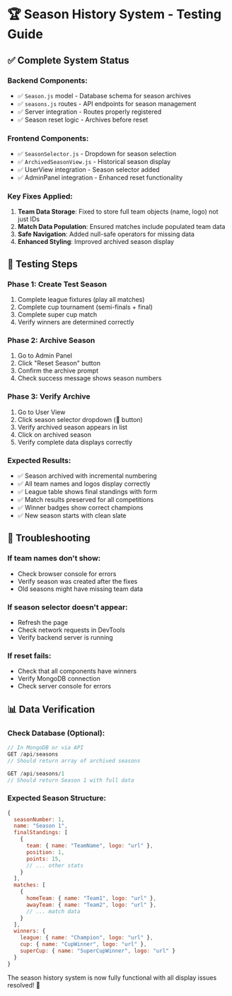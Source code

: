 # 🏆 Season History System - Testing Guide

## ✅ **Complete System Status**

### **Backend Components:**
- ✅ `Season.js` model - Database schema for season archives
- ✅ `seasons.js` routes - API endpoints for season management  
- ✅ Server integration - Routes properly registered
- ✅ Season reset logic - Archives before reset

### **Frontend Components:**
- ✅ `SeasonSelector.js` - Dropdown for season selection
- ✅ `ArchivedSeasonView.js` - Historical season display
- ✅ UserView integration - Season selector added
- ✅ AdminPanel integration - Enhanced reset functionality

### **Key Fixes Applied:**
1. **Team Data Storage**: Fixed to store full team objects (name, logo) not just IDs
2. **Match Data Population**: Ensured matches include populated team data
3. **Safe Navigation**: Added null-safe operators for missing data
4. **Enhanced Styling**: Improved archived season display

## 🧪 **Testing Steps**

### **Phase 1: Create Test Season**
1. Complete league fixtures (play all matches)
2. Complete cup tournament (semi-finals + final)  
3. Complete super cup match
4. Verify winners are determined correctly

### **Phase 2: Archive Season**
1. Go to Admin Panel
2. Click "Reset Season" button
3. Confirm the archive prompt
4. Check success message shows season numbers

### **Phase 3: Verify Archive**
1. Go to User View
2. Click season selector dropdown (📅 button)
3. Verify archived season appears in list
4. Click on archived season
5. Verify complete data displays correctly

### **Expected Results:**
- ✅ Season archived with incremental numbering
- ✅ All team names and logos display correctly
- ✅ League table shows final standings with form
- ✅ Match results preserved for all competitions
- ✅ Winner badges show correct champions
- ✅ New season starts with clean slate

## 🔧 **Troubleshooting**

### **If team names don't show:**
- Check browser console for errors
- Verify season was created after the fixes
- Old seasons might have missing team data

### **If season selector doesn't appear:**
- Refresh the page
- Check network requests in DevTools
- Verify backend server is running

### **If reset fails:**
- Check that all components have winners
- Verify MongoDB connection
- Check server console for errors

## 📊 **Data Verification**

### **Check Database (Optional):**
```javascript
// In MongoDB or via API
GET /api/seasons
// Should return array of archived seasons

GET /api/seasons/1  
// Should return Season 1 with full data
```

### **Expected Season Structure:**
```javascript
{
  seasonNumber: 1,
  name: "Season 1",
  finalStandings: [
    {
      team: { name: "TeamName", logo: "url" },
      position: 1,
      points: 15,
      // ... other stats
    }
  ],
  matches: [
    {
      homeTeam: { name: "Team1", logo: "url" },
      awayTeam: { name: "Team2", logo: "url" },
      // ... match data
    }
  ],
  winners: {
    league: { name: "Champion", logo: "url" },
    cup: { name: "CupWinner", logo: "url" },
    superCup: { name: "SuperCupWinner", logo: "url" }
  }
}
```

The season history system is now fully functional with all display issues resolved! 🎯
